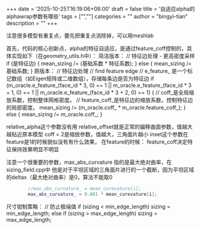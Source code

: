 +++
date = '2025-10-25T16:19:06+08:00'
draft = false
title = '自适应alpha的alphawrap参数有哪些'
tags = ["",""]
categories = ""
author = "bingyi-tian"
description = ""
+++



注意很多模型有重复点，要先把重复点消除掉，可以用meshlab





首先，代码的核心创新点，alpha的特征自适应，是通过feature_coff控制的，具体实现如下（在geometry_utils.h中）：
简洁版本：
// 特征边处理 - 更高密度采样
if (是特征边) {
    mean_sizing /= (基础系数 * 特征系数);
} else {
    mean_sizing /= 基础系数;
}
原版本：
                    // 特征边处理
                    // find feature edge
                    // e_feature_ 是一个标记数组（如Eigen矩阵或二维数组），存储每条边是否为特征边
                    if (m_oracle.e_feature_(face_id * 3, 0) == 1 || m_oracle.e_feature_(face_id * 3 + 1, 0) == 1 || m_oracle.e_feature_(face_id * 3 + 2, 0) == 1) {
                        // coff_是全局缩放系数，控制整体网格密度。
						// feature_coff_是特征边的缩放系数，控制特征边的局部密度。
                        mean_sizing /= (m_oracle.coff_ * m_oracle.feature_coff_);
                    }
                    else {
                        mean_sizing /= m_oracle.coff_;
                    }

relative_alpha这个参数没有用
relative_offset就是正常的偏移曲面参数，值越大越贴近原本模型
coff = 2是缩放参数，值越大，三角面片越小
inset这个参数在feature是1的时候貌似没有有什么效果，
在feature的时候：
feature_coff决定特征保持效果明显不明显

注意一个很重要的参数，max_abs_curvature 指的是最大绝对曲率，在sizing_field.cpp中
他是对于平坦区域的三角面片进行的一个截断，因为平坦区域的deltax（最大绝对曲率）是0，算法不能取0

```c++
		//max_abs_curvature_ = mean_curevature[i];
		max_abs_curvature_ = 0.001 * mean_curevature[i];
```



尺寸钳制策略：
// 防止极端值
if (sizing < min_edge_length) sizing = min_edge_length;
else if (sizing > max_edge_length) sizing = max_edge_length;

